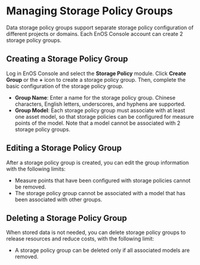 # Managing Storage Policy Groups
Data storage policy groups support separate storage policy configuration of different projects or domains. Each EnOS Console account can create 2 storage policy groups.
## Creating a Storage Policy Group
Log in EnOS Console and select the **Storage Policy** module. Click **Create Group** or the **+** icon to create a storage policy group. Then, complete the basic configuration of the storage policy group.
- **Group Name**: Enter a name for the storage policy group. Chinese characters, English letters, underscores, and hyphens are supported.
- **Group Model**: Each storage policy group must associate with at least one asset model, so that storage policies can be configured for measure points of the model. Note that a model cannot be associated with 2 storage policy groups.

## Editing a Storage Policy Group
After a storage policy group is created, you can edit the group information with the following limits:
- Measure points that have been configured with storage policies cannot be removed. 
- The storage policy group cannot be associated with a model that has been associated with other groups.

## Deleting a Storage Policy Group
When stored data is not needed, you can delete storage policy groups to release resources and reduce costs, with the following limit: 

- A storage policy group can be deleted only if all associated models are removed. 